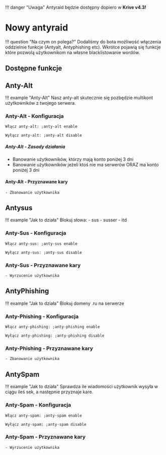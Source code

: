 !!! danger "Uwaga"
    Antyraid będzie dostępny dopiero w **Krive v4.3!**
# Nowy antyraid

!!! question "Na czym on polega?"
    Dodaliśmy do bota możliwość włączenia oddzielnie funkcje (Antyalt, Antyphishing etc). Wkrótce pojawią się funkcje które pozwolą użytkownikom na własne blacklistowanie wordów.

## Dostępne funkcje

## Anty-Alt
!!! example "Anty-Alt"
    Nasz anty-alt skutecznie się pozbędzie multikont użytkowników z twojego serwera.
### Anty-Alt - Konfiguracja
    Włącz anty-alt: ;anty-alt enable

    Wyłącz anty-alt: ;anty-alt disable
##### Anty-Alt - Zasady działania
- Banowanie użytkowników, którzy mają konto poniżej 3 dni
- Banowanie użytkowników jeżeli ktoś nie ma serwerów ORAZ ma konto poniżej 3 dni
#### Anty-Alt - Przyznawane kary
    - Zbanowanie użytkownika
## Antysus
!!! example "Jak to działa"
    Blokuj słowa: 
    - sus
    - susser
    - itd
### Anty-Sus - Konfiguracja
    Włącz anty-sus: ;anty-sus enable

    Wyłącz anty-sus: ;anty-sus disable
### Anty-Sus - Przyznawane kary
    - Wyrzucenie użytkownika
## AntyPhishing
!!! example "Jak to działa"
    Blokuj domeny .ru na serwerze

### Anty-Phishing - Konfiguracja
    Włącz anty-phishing: ;anty-phishing enable

    Wyłącz anty-phishing: ;anty-phishing disable
### Anty-Phishing - Przyznawane kary
    - Zbanowanie użytkownika
## AntySpam
!!! example "Jak to działa"
    Sprawdza ile wiadomości użytkownik wysyła w ciągu ileś sek, a następnie przyznaje kare.
### Anty-Spam - Konfiguracja
    Włącz anty-spam: ;anty-spam enable

    Wyłącz anty-spam: ;anty-spam disable
### Anty-Spam - Przyznawane kary 
    - Wyrzucenie użytkownika
